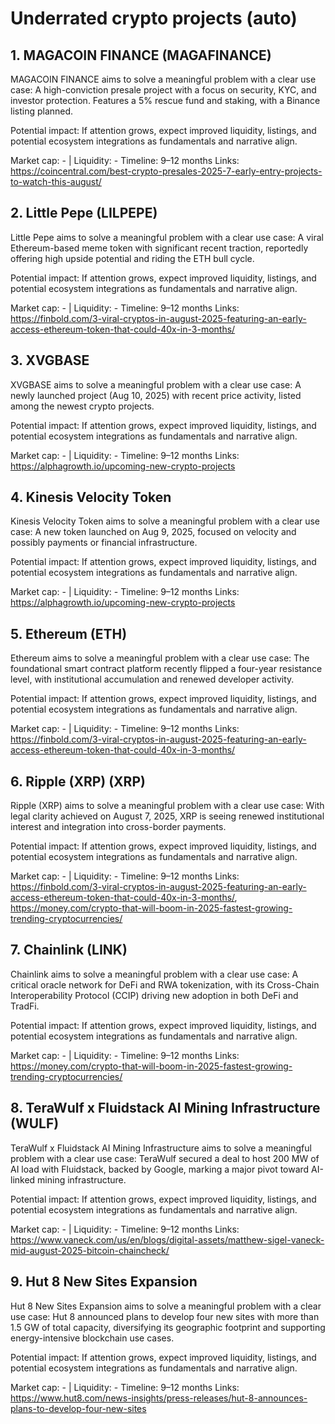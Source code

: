 # Underrated crypto projects (auto)

## 1. MAGACOIN FINANCE (MAGAFINANCE)
MAGACOIN FINANCE aims to solve a meaningful problem with a clear use case: A high-conviction presale project with a focus on security, KYC, and investor protection. Features a 5% rescue fund and staking, with a Binance listing planned.

Potential impact: If attention grows, expect improved liquidity, listings, and potential ecosystem integrations as fundamentals and narrative align.

Market cap: - | Liquidity: -
Timeline: 9–12 months
Links: https://coincentral.com/best-crypto-presales-2025-7-early-entry-projects-to-watch-this-august/

## 2. Little Pepe (LILPEPE)
Little Pepe aims to solve a meaningful problem with a clear use case: A viral Ethereum-based meme token with significant recent traction, reportedly offering high upside potential and riding the ETH bull cycle.

Potential impact: If attention grows, expect improved liquidity, listings, and potential ecosystem integrations as fundamentals and narrative align.

Market cap: - | Liquidity: -
Timeline: 9–12 months
Links: https://finbold.com/3-viral-cryptos-in-august-2025-featuring-an-early-access-ethereum-token-that-could-40x-in-3-months/

## 3. XVGBASE 
XVGBASE aims to solve a meaningful problem with a clear use case: A newly launched project (Aug 10, 2025) with recent price activity, listed among the newest crypto projects.

Potential impact: If attention grows, expect improved liquidity, listings, and potential ecosystem integrations as fundamentals and narrative align.

Market cap: - | Liquidity: -
Timeline: 9–12 months
Links: https://alphagrowth.io/upcoming-new-crypto-projects

## 4. Kinesis Velocity Token 
Kinesis Velocity Token aims to solve a meaningful problem with a clear use case: A new token launched on Aug 9, 2025, focused on velocity and possibly payments or financial infrastructure.

Potential impact: If attention grows, expect improved liquidity, listings, and potential ecosystem integrations as fundamentals and narrative align.

Market cap: - | Liquidity: -
Timeline: 9–12 months
Links: https://alphagrowth.io/upcoming-new-crypto-projects

## 5. Ethereum (ETH)
Ethereum aims to solve a meaningful problem with a clear use case: The foundational smart contract platform recently flipped a four-year resistance level, with institutional accumulation and renewed developer activity.

Potential impact: If attention grows, expect improved liquidity, listings, and potential ecosystem integrations as fundamentals and narrative align.

Market cap: - | Liquidity: -
Timeline: 9–12 months
Links: https://finbold.com/3-viral-cryptos-in-august-2025-featuring-an-early-access-ethereum-token-that-could-40x-in-3-months/

## 6. Ripple (XRP) (XRP)
Ripple (XRP) aims to solve a meaningful problem with a clear use case: With legal clarity achieved on August 7, 2025, XRP is seeing renewed institutional interest and integration into cross-border payments.

Potential impact: If attention grows, expect improved liquidity, listings, and potential ecosystem integrations as fundamentals and narrative align.

Market cap: - | Liquidity: -
Timeline: 9–12 months
Links: https://finbold.com/3-viral-cryptos-in-august-2025-featuring-an-early-access-ethereum-token-that-could-40x-in-3-months/, https://money.com/crypto-that-will-boom-in-2025-fastest-growing-trending-cryptocurrencies/

## 7. Chainlink (LINK)
Chainlink aims to solve a meaningful problem with a clear use case: A critical oracle network for DeFi and RWA tokenization, with its Cross-Chain Interoperability Protocol (CCIP) driving new adoption in both DeFi and TradFi.

Potential impact: If attention grows, expect improved liquidity, listings, and potential ecosystem integrations as fundamentals and narrative align.

Market cap: - | Liquidity: -
Timeline: 9–12 months
Links: https://money.com/crypto-that-will-boom-in-2025-fastest-growing-trending-cryptocurrencies/

## 8. TeraWulf x Fluidstack AI Mining Infrastructure (WULF)
TeraWulf x Fluidstack AI Mining Infrastructure aims to solve a meaningful problem with a clear use case: TeraWulf secured a deal to host 200 MW of AI load with Fluidstack, backed by Google, marking a major pivot toward AI-linked mining infrastructure.

Potential impact: If attention grows, expect improved liquidity, listings, and potential ecosystem integrations as fundamentals and narrative align.

Market cap: - | Liquidity: -
Timeline: 9–12 months
Links: https://www.vaneck.com/us/en/blogs/digital-assets/matthew-sigel-vaneck-mid-august-2025-bitcoin-chaincheck/

## 9. Hut 8 New Sites Expansion 
Hut 8 New Sites Expansion aims to solve a meaningful problem with a clear use case: Hut 8 announced plans to develop four new sites with more than 1.5 GW of total capacity, diversifying its geographic footprint and supporting energy-intensive blockchain use cases.

Potential impact: If attention grows, expect improved liquidity, listings, and potential ecosystem integrations as fundamentals and narrative align.

Market cap: - | Liquidity: -
Timeline: 9–12 months
Links: https://www.hut8.com/news-insights/press-releases/hut-8-announces-plans-to-develop-four-new-sites
